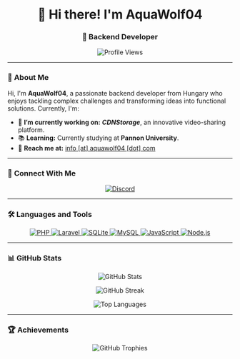 <h1 align="center">👋 Hi there! I'm AquaWolf04</h1>
<h3 align="center">🚀 Backend Developer</h3>

<p align="center">
  <img src="https://komarev.com/ghpvc/?username=aquawolf04&label=Profile%20views&color=blueviolet&style=flat-square" alt="Profile Views" />
</p>

---

### 🌟 **About Me**

Hi, I'm **AquaWolf04**, a passionate backend developer from Hungary who enjoys tackling complex challenges and transforming ideas into functional solutions. Currently, I'm:

- 🔧 **I’m currently working on:** ***CDNStorage***, an innovative video-sharing platform.
- 📚 **Learning:** Currently studying at **Pannon University**.
- 📧 **Reach me at:** [info [at] aquawolf04 [dot] com](mailto:info@aquawolf04.com)

---

### 🔗 **Connect With Me**

<p align="center">
  <a href="https://dc.aquawolf04.com" target="_blank">
    <img src="https://img.shields.io/badge/Discord-AquaWolf04-blue?style=for-the-badge&logo=discord" alt="Discord"/>
  </a>
</p>

---

### 🛠️ **Languages and Tools**

<p align="center">
  <a href="https://www.php.net" target="_blank">
    <img src="https://img.shields.io/badge/PHP-777BB4?style=for-the-badge&logo=php&logoColor=white" alt="PHP"/>
  </a>
  <a href="https://laravel.com" target="_blank">
    <img src="https://img.shields.io/badge/Laravel-FF2D20?style=for-the-badge&logo=laravel&logoColor=white" alt="Laravel"/>
  </a>
  <a href="https://sqlite.org/index.html" target="_blank">
    <img src="https://img.shields.io/badge/SQLite-003B57?style=for-the-badge&logo=sqlite&logoColor=white" alt="SQLite"/>
  </a>
  <a href="https://www.mysql.com/" target="_blank">
    <img src="https://img.shields.io/badge/MySQL-4479A1?style=for-the-badge&logo=mysql&logoColor=white" alt="MySQL"/>
  </a>
  <a href="https://developer.mozilla.org/en-US/docs/Web/JavaScript" target="_blank">
    <img src="https://img.shields.io/badge/JavaScript-F7DF1E?style=for-the-badge&logo=javascript&logoColor=black" alt="JavaScript"/>
  </a>
  <a href="https://nodejs.org/" target="_blank">
    <img src="https://img.shields.io/badge/Node.js-339933?style=for-the-badge&logo=node.js&logoColor=white" alt="Node.js"/>
  </a>
</p>


---

### 📊 **GitHub Stats**

<p align="center">
  <img src="https://github-readme-stats.vercel.app/api?username=aquawolf04&show_icons=true&theme=radical&hide_border=true" alt="GitHub Stats" />
</p>

<p align="center">
  <img src="https://github-readme-streak-stats.herokuapp.com/?user=aquawolf04&theme=radical&hide_border=true" alt="GitHub Streak" />
</p>

<p align="center">
  <img src="https://github-readme-stats.vercel.app/api/top-langs?username=aquawolf04&layout=compact&theme=radical&hide_border=true" alt="Top Languages" />
</p>

---

### 🏆 **Achievements**

<p align="center">
  <img src="https://github-profile-trophy.vercel.app/?username=aquawolf04&theme=onedark&no-frame=true&row=2&column=4" alt="GitHub Trophies" />
</p>
